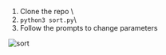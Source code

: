 1. Clone the repo \
2. `python3 sort.py`\
3. Follow the prompts to change parameters

![sort](https://user-images.githubusercontent.com/71713194/149691913-51732002-fa50-4ff7-b407-8a5a0fcd70b0.gif)
